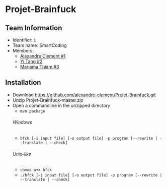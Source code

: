# Projet-Brainfuck

## Team Information

  * Identifier: `I`
  * Team name: SmartCoding
  * Members:
    *  [Alexandre Clement #1](alexandre.clement@etu.unice.fr)
    *  [Yi Tang #2](yi.tang@etu.unice.fr)
    *  [Mariama Thiam #3](mariama.thiam@etu.unice.fr)

## Installation

  * Download https://github.com/alexandre-clement/Projet-Brainfuck.git
  * Unzip Projet-Brainfuck-master.zip
  * Open a commandline in the unzipped directory
    * `mvn package`
    ###### Windows
    * `bfck [-i input file] [-o output file] -p program [--rewrite | --translate | --check]`
    ###### Unix-like
    * `chmod u+x bfck`
    * `./bfck [-i input file] [-o output file] -p program [--rewrite | --translate | --check]`
      